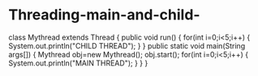 # Threading-main-and-child-
class Mythread extends Thread
{
 public void run()
{
 for(int i=0;i<5;i++)
{
 System.out.println("CHILD THREAD");
}
}
  public static void main(String args[])
{
 Mythread obj=new Mythread();
 obj.start();
for(int i=0;i<5;i++)
{
 System.out.println("MAIN THREAD");
}
}
}
